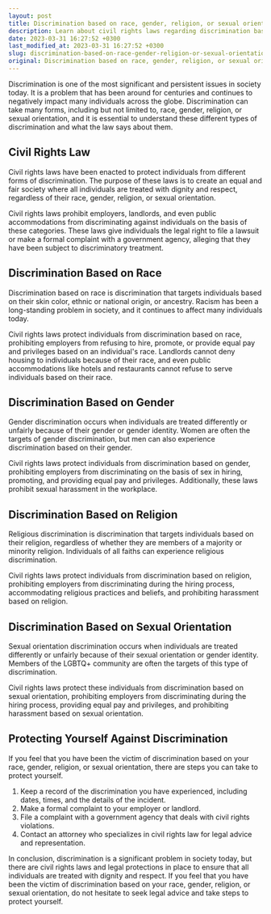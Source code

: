 ```yaml
---
layout: post
title: Discrimination based on race, gender, religion, or sexual orientation
description: Learn about civil rights laws regarding discrimination based on race, gender, religion, or sexual orientation and how to protect yourself against it.
date: 2023-03-31 16:27:52 +0300
last_modified_at: 2023-03-31 16:27:52 +0300
slug: discrimination-based-on-race-gender-religion-or-sexual-orientation
original: Discrimination based on race, gender, religion, or sexual orientation
---
```


Discrimination is one of the most significant and persistent issues in society today. It is a problem that has been around for centuries and continues to negatively impact many individuals across the globe. Discrimination can take many forms, including but not limited to, race, gender, religion, or sexual orientation, and it is essential to understand these different types of discrimination and what the law says about them.

## Civil Rights Law

Civil rights laws have been enacted to protect individuals from different forms of discrimination. The purpose of these laws is to create an equal and fair society where all individuals are treated with dignity and respect, regardless of their race, gender, religion, or sexual orientation.

Civil rights laws prohibit employers, landlords, and even public accommodations from discriminating against individuals on the basis of these categories. These laws give individuals the legal right to file a lawsuit or make a formal complaint with a government agency, alleging that they have been subject to discriminatory treatment.

## Discrimination Based on Race

Discrimination based on race is discrimination that targets individuals based on their skin color, ethnic or national origin, or ancestry. Racism has been a long-standing problem in society, and it continues to affect many individuals today.

Civil rights laws protect individuals from discrimination based on race, prohibiting employers from refusing to hire, promote, or provide equal pay and privileges based on an individual's race. Landlords cannot deny housing to individuals because of their race, and even public accommodations like hotels and restaurants cannot refuse to serve individuals based on their race.

## Discrimination Based on Gender

Gender discrimination occurs when individuals are treated differently or unfairly because of their gender or gender identity. Women are often the targets of gender discrimination, but men can also experience discrimination based on their gender.

Civil rights laws protect individuals from discrimination based on gender, prohibiting employers from discriminating on the basis of sex in hiring, promoting, and providing equal pay and privileges. Additionally, these laws prohibit sexual harassment in the workplace.

## Discrimination Based on Religion

Religious discrimination is discrimination that targets individuals based on their religion, regardless of whether they are members of a majority or minority religion. Individuals of all faiths can experience religious discrimination.

Civil rights laws protect individuals from discrimination based on religion, prohibiting employers from discriminating during the hiring process, accommodating religious practices and beliefs, and prohibiting harassment based on religion.

## Discrimination Based on Sexual Orientation

Sexual orientation discrimination occurs when individuals are treated differently or unfairly because of their sexual orientation or gender identity. Members of the LGBTQ+ community are often the targets of this type of discrimination.

Civil rights laws protect these individuals from discrimination based on sexual orientation, prohibiting employers from discriminating during the hiring process, providing equal pay and privileges, and prohibiting harassment based on sexual orientation.

## Protecting Yourself Against Discrimination

If you feel that you have been the victim of discrimination based on your race, gender, religion, or sexual orientation, there are steps you can take to protect yourself.

1. Keep a record of the discrimination you have experienced, including dates, times, and the details of the incident.
2. Make a formal complaint to your employer or landlord.
3. File a complaint with a government agency that deals with civil rights violations.
4. Contact an attorney who specializes in civil rights law for legal advice and representation.

In conclusion, discrimination is a significant problem in society today, but there are civil rights laws and legal protections in place to ensure that all individuals are treated with dignity and respect. If you feel that you have been the victim of discrimination based on your race, gender, religion, or sexual orientation, do not hesitate to seek legal advice and take steps to protect yourself.